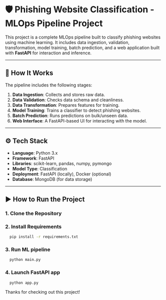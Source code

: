 # 🛡️ Phishing Website Classification - MLOps Pipeline Project

This project is a complete MLOps pipeline built to classify phishing websites using machine learning. It includes data ingestion, validation, transformation, model training, batch prediction, and a web application built with **FastAPI** for interaction and inference.

---

## 🚀 How It Works

The pipeline includes the following stages:

1. **Data Ingestion**: Collects and stores raw data.
2. **Data Validation**: Checks data schema and cleanliness.
3. **Data Transformation**: Prepares features for training.
4. **Model Training**: Trains a classifier to detect phishing websites.
5. **Batch Prediction**: Runs predictions on bulk/unseen data.
6. **Web Interface**: A FastAPI-based UI for interacting with the model.

---

## ⚙️ Tech Stack

- **Language**: Python 3.x  
- **Framework**: FastAPI  
- **Libraries**: scikit-learn, pandas, numpy, pymongo  
- **Model Type**: Classification  
- **Deployment**: FastAPI (locally), Docker (optional)  
- **Database**: MongoDB (for data storage)
  
---

## ▶️ How to Run the Project

### 1. Clone the Repository
### 2. Install Requirements
  ```bash
    pip install -r requirements.txt
```
### 3. Run ML pipeline
  ```bash
    python main.py
```
### 4. Launch FastAPI app
  ```bash
    python app.py
```
Thanks for checking out this project! 
